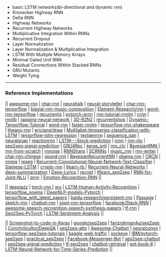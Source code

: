



* basic LSTM networks(bi-directional and dynamic rnn)
* Kronecker Highway RNN
* Delta RNN
* Highway Networks
* Recurrent Highway Networks
* Multiplicative Integration Within RNNs
* Recurrent Dropout
* Layer Normalization
* Layer Normalization & Multiplicative Integration
* LSTM With Multiple Memory Arrays
* Minimal Gated Unit RNN
* Residual Connections Within Stacked RNNs
* GRU Mutants
* Weight Tying

------------------

### Reference Implementations

|| [awesome-rnn](https://github.com/kjw0612/awesome-rnn) | [char-rnn](https://github.com/karpathy/char-rnn) | [neuraltalk](https://github.com/karpathy/neuraltalk) | [neural-storyteller](https://github.com/ryankiros/neural-storyteller) | [char-rnn-tensorflow](https://github.com/sherjilozair/char-rnn-tensorflow) | [biaxial-rnn-music-composition](https://github.com/hexahedria/biaxial-rnn-music-composition) | [Element-Research/rnn](https://github.com/Element-Research/rnn) | [word-rnn-tensorflow](https://github.com/hunkim/word-rnn-tensorflow) | [recurrentjs](https://github.com/karpathy/recurrentjs) | [pytorch-qrnn](https://github.com/salesforce/pytorch-qrnn) | [rnn-tutorial-rnnlm](https://github.com/dennybritz/rnn-tutorial-rnnlm) | [crnn](https://github.com/bgshih/crnn) | [rnnlib](https://github.com/szcom/rnnlib) | [rapping-neural-network](https://github.com/robbiebarrat/rapping-neural-network) | [3D-R2N2](https://github.com/chrischoy/3D-R2N2) | [recurrentshop](https://github.com/farizrahman4u/recurrentshop) | [Dynamic-Tensorflow-Tutorial](https://github.com/KnHuq/Dynamic-Tensorflow-Tutorial) | [word-rnn](https://github.com/larspars/word-rnn) | [faster-rnnlm](https://github.com/yandex/faster-rnnlm) | [tensorflow-rnn-shakespeare](https://github.com/martin-gorner/tensorflow-rnn-shakespeare) | [theano-rnn](https://github.com/gwtaylor/theano-rnn) | [ericjang/draw](https://github.com/ericjang/draw) | [Multilabel-timeseries-classification-with-LSTM](https://github.com/aqibsaeed/Multilabel-timeseries-classification-with-LSTM) | [tensorflow-lstm-regression](https://github.com/mouradmourafiq/tensorflow-lstm-regression) | [textgenrnn](https://github.com/minimaxir/textgenrnn) | [sequence_gan](https://github.com/ofirnachum/sequence_gan) | [neuralsnap](https://github.com/rossgoodwin/neuralsnap) | [reactionrnn](https://github.com/minimaxir/reactionrnn) | [LSTM---Stock-prediction](https://github.com/jgpavez/LSTM---Stock-prediction) | [rcnn](https://github.com/taolei87/rcnn) | [rnn-nlu](https://github.com/HadoopIt/rnn-nlu) | [seq2seq-signal-prediction](https://github.com/guillaume-chevalier/seq2seq-signal-prediction) | [GRU4Rec](https://github.com/hidasib/GRU4Rec) | [keras_snli](https://github.com/Smerity/keras_snli) | [rnn_ctc](https://github.com/rakeshvar/rnn_ctc) | [BayesianRNN](https://github.com/yaringal/BayesianRNN) | [rnn-from-scratch](https://github.com/pangolulu/rnn-from-scratch) | [rnnoise](https://github.com/xiph/rnnoise) | [RNNSharp](https://github.com/zhongkaifu/RNNSharp) | [SCRNNs](https://github.com/facebookarchive/SCRNNs) | [music_rnn](https://github.com/yoavz/music_rnn) | [rnn-writer](https://github.com/robinsloan/rnn-writer) | [char-rnn-chinese](https://github.com/zhangzibin/char-rnn-chinese) | [sound-rnn](https://github.com/johnglover/sound-rnn) | [BayesianRecurrentNN](https://github.com/mirceamironenco/BayesianRecurrentNN) | [obama-rnn](https://github.com/samim23/obama-rnn) | [CRCN](https://github.com/cesc-park/CRCN) | [rnnpg](https://github.com/XingxingZhang/rnnpg) | [reseg](https://github.com/fvisin/reseg) | [Recurrent-Convolutional-Neural-Network-Text-Classifier](https://github.com/airalcorn2/Recurrent-Convolutional-Neural-Network-Text-Classifier) | [Siamese-LSTM](https://github.com/aditya1503/Siamese-LSTM) | [crypto-rnn](https://github.com/greydanus/crypto-rnn) | [tlearn-rb
](https://github.com/josephwilk/tlearn-rb) | [Recurrent-Neural-Networks](https://github.com/mohammadpz/Recurrent-Neural-Networks) | [deep-summarization](https://github.com/harpribot/deep-summarization) | [Deep-Lyrics](https://github.com/tonybeltramelli/Deep-Lyrics) | [recnet](https://github.com/joergfranke/recnet) | [tflearn_seq2seq](https://github.com/ichuang/tflearn_seq2seq) | [RNN-for-Joint-NLU](https://github.com/DSKSD/RNN-for-Joint-NLU) | [qrnn](https://github.com/DingKe/qrnn) | [Emotion-Recognition-RNN](https://github.com/saebrahimi/Emotion-Recognition-RNN) || 

|| [deepjazz](https://github.com/jisungk/deepjazz) | [torch-rnn
](https://github.com/jcjohnson/torch-rnn) | [sru](https://github.com/taolei87/sru) | [LSTM-Human-Activity-Recognition](https://github.com/guillaume-chevalier/LSTM-Human-Activity-Recognition) | [tensorflow_poems](https://github.com/jinfagang/tensorflow_poems) | [DeepNLP-models-Pytorch](https://github.com/DSKSD/DeepNLP-models-Pytorch) | [tensorflow_with_latest_papers](https://github.com/NickShahML/tensorflow_with_latest_papers) | [baidu-research/persistent-rnn](https://github.com/baidu-research/persistent-rnn) | [Passage](https://github.com/IndicoDataSolutions/Passage) | [sketch-rnn](https://github.com/hardmaru/sketch-rnn) | [chatbot-rnn](https://github.com/pender/chatbot-rnn) | [pixel-rnn-tensorflow](https://github.com/carpedm20/pixel-rnn-tensorflow) | [facebook/Stack-RNN](https://github.com/facebook/Stack-RNN) | [awesome-speech-recognition-speech-synthesis-papers](https://github.com/zzw922cn/awesome-speech-recognition-speech-synthesis-papers) | [tf-rnn](https://github.com/dennybritz/tf-rnn) | [Seq2Seq-PyTorch](https://github.com/MaximumEntropy/Seq2Seq-PyTorch) | [LSTM-Sentiment-Analysis](https://github.com/adeshpande3/LSTM-Sentiment-Analysis) || 

|| [Screenshot-to-code-in-Keras](https://github.com/emilwallner/Screenshot-to-code-in-Keras) | [google/seq2seq](https://github.com/google/seq2seq) | [farizrahman4u/seq2seq](https://github.com/farizrahman4u/seq2seq) | [Conchylicultor/DeepQA](https://github.com/Conchylicultor/DeepQA) | [seq2seq-attn](https://github.com/harvardnlp/seq2seq-attn) | [Awesome-Chatbot](https://github.com/fendouai/Awesome-Chatbot) | [neuralconvo](https://github.com/macournoyer/neuralconvo) | [tensorflow-seq2seq-tutorials](https://github.com/ematvey/tensorflow-seq2seq-tutorials) | [kaggle-web-traffic](https://github.com/Arturus/kaggle-web-traffic) | [sockeye](https://github.com/awslabs/sockeye) | [IBM/pytorch-seq2seq](https://github.com/IBM/pytorch-seq2seq) | [practical_seq2seq](https://github.com/suriyadeepan/practical_seq2seq) | [Facebook-Messenger-Bot](https://github.com/adeshpande3/Facebook-Messenger-Bot) | [seq2seq-chatbot](https://github.com/tensorlayer/seq2seq-chatbot) | [seq2seq-signal-prediction](https://github.com/guillaume-chevalier/seq2seq-signal-prediction) | [tf-seq2seq](https://github.com/JayParks/tf-seq2seq) | [chatbot-retrieval](https://github.com/dennybritz/chatbot-retrieval) | [got-book-6](https://github.com/zackthoutt/got-book-6) | [LSTM-Neural-Network-for-Time-Series-Prediction](https://github.com/jaungiers/LSTM-Neural-Network-for-Time-Series-Prediction) ||

